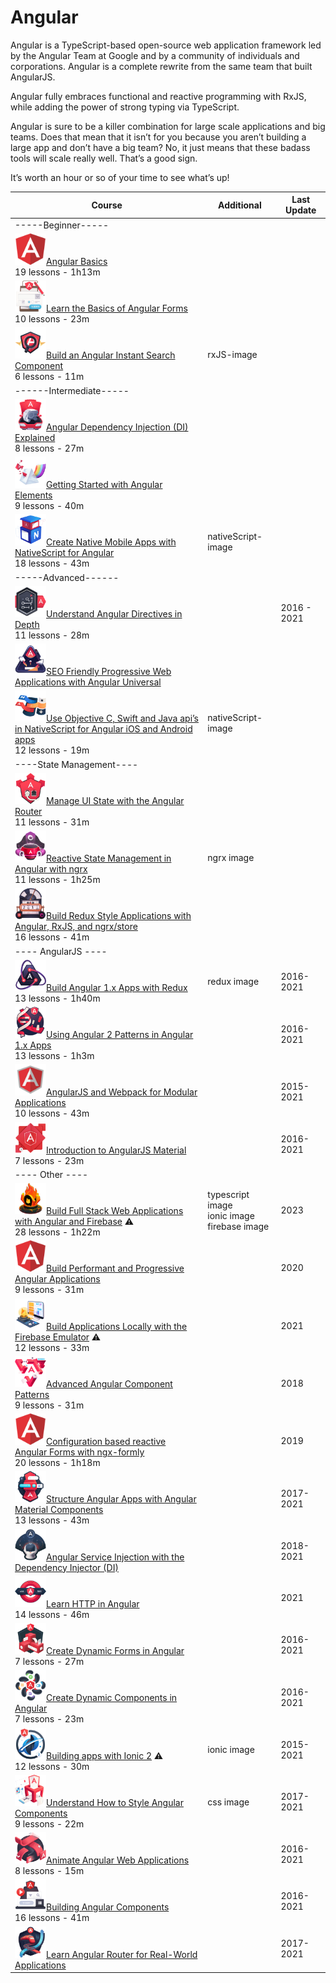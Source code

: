 # Angular

Angular is a TypeScript-based open-source web application framework led by the Angular Team at Google and by a community of individuals and corporations. Angular is a complete rewrite from the same team that built AngularJS.

Angular fully embraces functional and reactive programming with RxJS, while adding the power of strong typing via TypeScript.

Angular is sure to be a killer combination for large scale applications and big teams. Does that mean that it isn’t for you because you aren’t building a large app and don’t have a big team? No, it just means that these badass tools will scale really well. That’s a good sign.

It’s worth an hour or so of your time to see what’s up!

| Course                                                                                                                                                                                                                                                                                                                                                                                                                  | Additional                                        | Last Update |
| ----------------------------------------------------------------------------------------------------------------------------------------------------------------------------------------------------------------------------------------------------------------------------------------------------------------------------------------------------------------------------------------------------------------------- | ------------------------------------------------- | ----------- |
| -----Beginner-----                                                                                                                                                                                                                                                                                                                                                                                                      |                                                   |             |
| <img title="" src="https://raw.githubusercontent.com/Zenfection/Image/master/2023/07/06-16-04-38-angular2.webp" alt="angular2.webp" width="50">[Angular Basics](https://egghead.io/courses/angular-basics-888f)<br>19 lessons - 1h13m                                                                                                                                                                                   |                                                   |             |
| <img src="https://raw.githubusercontent.com/Zenfection/Image/master/2023/07/06-16-05-32-EGH_A2_Forms_Final.webp" title="" alt="EGH_A2_Forms_Final.webp" width="50">[Learn the Basics of Angular Forms](https://egghead.io/courses/learn-the-basics-of-angular-forms)<br>10 lessons - 23m                                                                                                                                |                                                   |             |
| <img src="https://raw.githubusercontent.com/Zenfection/Image/master/2023/07/06-16-06-00-EGH_A2_Instasearch.webp" title="" alt="EGH_A2_Instasearch.webp" width="50">[Build an Angular Instant Search Component](https://egghead.io/courses/build-an-angular-instant-search-component)<br>6 lessons - 11m                                                                                                                 | rxJS-image                                        |             |
| ------Intermediate-----                                                                                                                                                                                                                                                                                                                                                                                                 |                                                   |             |
| <img src="https://raw.githubusercontent.com/Zenfection/Image/master/2023/07/06-16-07-43-EGH_A2_DependencyEngine_Final.webp" title="" alt="EGH_A2_DependencyEngine_Final.webp" width="50">[Angular Dependency Injection (DI) Explained](https://egghead.io/courses/angular-dependency-injection-di-explained)<br>8 lessons - 27m                                                                                         |                                                   |             |
| <img src="https://raw.githubusercontent.com/Zenfection/Image/master/2023/07/06-16-08-11-EGH_AngularElements_Final.webp" title="" alt="EGH_AngularElements_Final.webp" width="50">[Getting Started with Angular Elements](https://egghead.io/courses/getting-started-with-angular-elements)<br>9 lessons - 40m                                                                                                           |                                                   |             |
| <img src="https://raw.githubusercontent.com/Zenfection/Image/master/2023/07/06-16-08-56-EGH_AngularNativeScript_Final.webp" title="" alt="EGH_AngularNativeScript_Final.webp" width="50">[Create Native Mobile Apps with NativeScript for Angular](https://egghead.io/courses/create-native-mobile-apps-with-nativescript-for-angular)<br>18 lessons - 43m                                                              | nativeScript-image                                |             |
| -----Advanced------                                                                                                                                                                                                                                                                                                                                                                                                     |                                                   |             |
| <img src="https://raw.githubusercontent.com/Zenfection/Image/master/2023/07/06-16-10-37-EGH_A2_Directives_Final.webp" title="" alt="EGH_A2_Directives_Final.webp" width="50">[Understand Angular Directives in Depth](https://egghead.io/courses/understand-angular-directives-in-depth)<br>11 lessons - 28m                                                                                                            |                                                   | 2016 - 2021 |
| <img src="https://raw.githubusercontent.com/Zenfection/Image/master/2023/07/06-16-10-38-EGH_Angular-Universal_1000.webp" title="" alt="EGH_Angular-Universal_1000.webp" width="50">[SEO Friendly Progressive Web Applications with Angular Universal](https://egghead.io/courses/seo-friendly-progressive-web-applications-with-angular-universal)<br>                                                                  |                                                   |             |
| <img src="https://raw.githubusercontent.com/Zenfection/Image/master/2023/07/06-16-10-42-EGH_AngularNS_Mobile_Final-01.webp" title="" alt="EGH_AngularNS_Mobile_Final-01.webp" width="50">[Use Objective C, Swift and Java api’s in NativeScript for Angular iOS and Android apps](https://egghead.io/courses/use-objective-c-swift-and-java-api-s-in-nativescript-for-angular-ios-and-android-apps)<br>12 lessons - 19m | nativeScript-image                                |             |
| ----State Management----                                                                                                                                                                                                                                                                                                                                                                                                |                                                   |             |
| <img src="https://raw.githubusercontent.com/Zenfection/Image/master/2023/07/06-16-12-41-EGH_A2_Router.webp" title="" alt="EGH_A2_Router.webp" width="50">[Manage UI State with the Angular Router](https://egghead.io/courses/manage-ui-state-with-the-angular-router)<br>11 lessons - 31m                                                                                                                              |                                                   |             |
| <img src="https://raw.githubusercontent.com/Zenfection/Image/master/2023/07/06-16-12-53-EGH_ngrxAngular_Final.webp" title="" alt="EGH_ngrxAngular_Final.webp" width="50">[Reactive State Management in Angular with ngrx](https://egghead.io/courses/reactive-state-management-in-angular-with-ngrx)<br>11 lessons - 1h25m                                                                                              | ngrx image                                        |             |
| <img src="https://raw.githubusercontent.com/Zenfection/Image/master/2023/07/06-16-12-56-build-angular-app-redux-ngrx-sq.webp" title="" alt="build-angular-app-redux-ngrx-sq.webp" width="50">[Build Redux Style Applications with Angular, RxJS, and ngrx/store](https://egghead.io/courses/build-redux-style-applications-with-angular-rxjs-and-ngrx-store)<br>16 lessons - 41m                                        |                                                   |             |
| ---- AngularJS ----                                                                                                                                                                                                                                                                                                                                                                                                     |                                                   |             |
| <img title="" src="https://raw.githubusercontent.com/Zenfection/Image/master/2023/07/06-21-06-29-EGH_A1xRedux_Final.webp" alt="EGH_A1xRedux_Final.webp" width="50">[Build Angular 1.x Apps with Redux](https://egghead.io/courses/build-angular-1-x-apps-with-redux)<br>13 lessons - 1h40m                                                                                                                              | redux image                                       | 2016-2021   |
| <img src="https://raw.githubusercontent.com/Zenfection/Image/master/2023/07/06-21-06-37-EGH_Ang2_Patterns.webp" title="" alt="EGH_Ang2_Patterns.webp" width="50">[Using Angular 2 Patterns in Angular 1.x Apps](https://egghead.io/courses/using-angular-2-patterns-in-angular-1-x-apps)<br>13 lessons - 1h3m                                                                                                           |                                                   | 2016-2021   |
| <img src="https://raw.githubusercontent.com/Zenfection/Image/master/2023/07/06-21-06-39-angularjs.webp" title="" alt="angularjs.webp" width="50">[AngularJS and Webpack for Modular Applications](https://egghead.io/courses/angularjs-and-webpack-for-modular-applications)<br>10 lessons - 43m                                                                                                                        |                                                   | 2015-2021   |
| <img src="https://raw.githubusercontent.com/Zenfection/Image/master/2023/07/06-21-06-42-egghead-angular-material-course-sq.webp" title="" alt="egghead-angular-material-course-sq.webp" width="50">[Introduction to AngularJS Material](https://egghead.io/courses/introduction-to-angular-material)<br>7 lessons - 23m                                                                                                 |                                                   | 2016-2021   |
| ---- Other ----                                                                                                                                                                                                                                                                                                                                                                                                         |                                                   |             |
| <img src="https://raw.githubusercontent.com/Zenfection/Image/master/2023/07/06-16-18-05-zyro-image-LgKwzaRNV-transformed.webp" title="" alt="zyro-image-LgKwzaRNV-transformed.webp" width="50">[Build Full Stack Web Applications with Angular and Firebase](https://egghead.io/courses/build-full-stack-web-applications-with-angular-and-firebase-2b531c4e) ⚠️<br>28 lessons - 1h22m                                  | typescript image<br>ionic image<br>firebase image | 2023        |
| <img src="https://raw.githubusercontent.com/Zenfection/Image/master/2023/07/06-16-18-09-angular2.webp" title="" alt="angular2.webp" width="50">[Build Performant and Progressive Angular Applications](https://egghead.io/courses/build-performant-and-progressive-angular-applications-78032ff5)<br>9 lessons - 31m                                                                                                    |                                                   | 2020        |
| <img src="https://raw.githubusercontent.com/Zenfection/Image/master/2023/07/06-16-18-13-Firebase_1000_px.webp" title="" alt="Firebase_1000_px.webp" width="50">[Build Applications Locally with the Firebase Emulator](https://egghead.io/courses/local-app-development-with-the-firebase-emulator-suite-ebd4a2a8) ⚠️<br>12 lessons - 33m                                                                               |                                                   | 2021        |
| <img src="https://raw.githubusercontent.com/Zenfection/Image/master/2023/07/06-16-21-55-EGH_AdvAngularPatts_Final.webp" title="" alt="EGH_AdvAngularPatts_Final.webp" width="50">[Advanced Angular Component Patterns](https://egghead.io/courses/advanced-angular-component-patterns)<br>9 lessons - 31m                                                                                                               |                                                   | 2018        |
| <img src="https://raw.githubusercontent.com/Zenfection/Image/master/2023/07/06-16-18-09-angular2.webp" title="" alt="angular2.webp" width="50">[Configuration based reactive Angular Forms with ngx-formly](https://egghead.io/courses/configuration-based-reactive-angular-forms-with-ngx-formly-465f)<br>20 lessons - 1h18m                                                                                           |                                                   | 2019        |
| <img src="https://raw.githubusercontent.com/Zenfection/Image/master/2023/07/06-21-19-35-EGH_Angular_Material_Structure.webp" title="" alt="EGH_Angular_Material_Structure.webp" width="50">[Structure Angular Apps with Angular Material Components](https://egghead.io/courses/structure-angular-apps-with-angular-material-components)<br>13 lessons - 43m                                                            |                                                   | 2017-2021   |
| <img src="https://raw.githubusercontent.com/Zenfection/Image/master/2023/07/06-16-22-07-EGH_AngularServicesDI-2.webp" title="" alt="EGH_AngularServicesDI-2.webp" width="50">[Angular Service Injection with the Dependency Injector (DI)](https://egghead.io/courses/angular-service-injection-with-the-dependency-injector-di)                                                                                        |                                                   | 2018-2021   |
| <img src="https://raw.githubusercontent.com/Zenfection/Image/master/2023/07/06-16-25-24-EGH_AngularHTTP.webp" title="" alt="EGH_AngularHTTP.webp" width="50">[Learn HTTP in Angular](https://egghead.io/courses/learn-http-in-angular)<br>14 lessons - 46m                                                                                                                                                              |                                                   | 2021        |
| <img src="https://raw.githubusercontent.com/Zenfection/Image/master/2023/07/06-16-52-51-EGH_A2_Dynamic_Forms_1000.webp" title="" alt="EGH_A2_Dynamic_Forms_1000.webp" width="50">[Create Dynamic Forms in Angular](https://egghead.io/courses/create-dynamic-forms-in-angular)<br>7 lessons - 27m                                                                                                                       |                                                   | 2016-2021   |
| <img src="https://raw.githubusercontent.com/Zenfection/Image/master/2023/07/06-16-52-55-EGH-angular-components__1000px.webp" title="" alt="EGH-angular-components__1000px.webp" width="50">[Create Dynamic Components in Angular](https://egghead.io/courses/create-dynamic-components-in-angular)<br>7 lessons - 23m                                                                                                   |                                                   | 2016-2021   |
| <img src="https://raw.githubusercontent.com/Zenfection/Image/master/2023/07/06-17-00-39-EGH_Build_Ionic2_Final.webp" title="" alt="EGH_Build_Ionic2_Final.webp" width="50">[Building apps with Ionic 2](https://egghead.io/courses/building-apps-with-ionic-2) ⚠️<br>12 lessons - 30m                                                                                                                                   | ionic image                                       | 2015-2021   |
| <img src="https://raw.githubusercontent.com/Zenfection/Image/master/2023/07/06-16-52-58-EGH_Angular_Style-Final.webp" title="" alt="EGH_Angular_Style-Final.webp" width="50">[Understand How to Style Angular Components](https://egghead.io/courses/understand-how-to-style-angular-components)<br>9 lessons - 22m                                                                                                     | css image                                         | 2017-2021   |
| <img src="https://raw.githubusercontent.com/Zenfection/Image/master/2023/07/06-17-06-43-EGH_Angular_2_Animations.webp" title="" alt="EGH_Angular_2_Animations.webp" width="50">[Animate Angular Web Applications](https://egghead.io/courses/animate-angular-web-applications) <br>8 lessons - 15m                                                                                                                      |                                                   | 2016-2021   |
| <img src="https://raw.githubusercontent.com/Zenfection/Image/master/2023/07/06-17-14-59-EGH_AngularUI_Final.webp" title="" alt="EGH_AngularUI_Final.webp" width="50">[Building Angular Components](https://egghead.io/courses/building-angular-components)<br>16 lessons - 41m                                                                                                                                          |                                                   | 2016-2021   |
| <img src="https://raw.githubusercontent.com/Zenfection/Image/master/2023/07/06-17-15-02-EGH_Angular-Router_Final.webp" title="" alt="EGH_Angular-Router_Final.webp" width="50">[Learn Angular Router for Real-World Applications](https://egghead.io/courses/learn-angular-router-for-real-world-applications)<br>                                                                                                      |                                                   | 2017-2021   |
